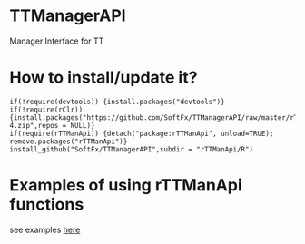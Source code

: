 # TTManagerAPI

Manager Interface for TT

# How to install/update it?
```
if(!require(devtools)) {install.packages("devtools")}
if(!require(rClr)){install.packages("https://github.com/SoftFx/TTManagerAPI/raw/master/rTTManApi/Lib/RClr/rClr_0.7-4.zip",repos = NULL)}		
if(require(rTTManApi)) {detach("package:rTTManApi", unload=TRUE); remove.packages("rTTManApi")}
install_github("SoftFx/TTManagerAPI",subdir = "rTTManApi/R")		
```
# Examples of using rTTManApi functions
see examples [here](http://rpubs.com/mys1997mail/310679)
